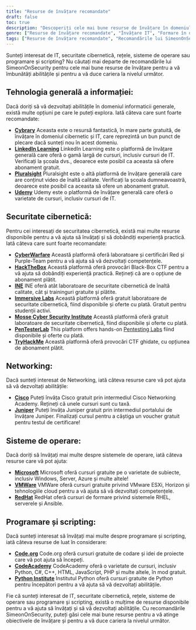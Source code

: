 ```yaml
---
title: "Resurse de învățare recomandate"
draft: false
toc: true
description: "Descoperiți cele mai bune resurse de învățare în domeniul IT, securitate cibernetică, rețele, sisteme de operare și programare și scripting cu recomandările SimeonOnSecurity. De la platforme online gratuite, precum Cybrary, Code.org și CodeAcademy, la platforme plătite, precum LinkedIn Learning, Pluralsight și TryHackMe, veți găsi o gamă largă de opțiuni pentru a vă atinge obiectivele de învățare. Îmbunătățiți-vă competențele în domenii precum Cisco, Juniper, Windows, VMware și Red Hat cu cursuri de formare și certificări gratuite. Duceți-vă cariera la nivelul următor cu resursele de învățare de top ale SimeonOnSecurity."
genre: ["Resurse de învățare recomandate", "Învățare IT", "Formare în domeniul securității cibernetice", "Cursuri de rețea", "Sisteme de operare Educație", "Resurse de programare și scripting", "Învățare online", "Laboratoare de securitate cibernetică", "Certificare de rețea", "Formare în domeniul sistemelor de operare"]
tags: ["Resurse de învățare recomandate", "Recomandările lui SimeonOnSecurity", "Învățare IT", "Formare în domeniul securității cibernetice", "Cursuri de rețea", "Sisteme de operare Educație", "Resurse de programare și scripting", "Cybrary", "LinkedIn Learning", "Pluralsight", "Udemy", "Războiul cibernetic", "HackTheBox", "INE", "Laboratoare imersive", "Institutul de securitate cibernetică Mosse", "PenTesterLab", "TryHackMe", "Cisco", "Juniper", "Microsoft", "VMWare", "RedHat", "Code.org", "CodeAcademy", "Institutul Python", "Învățare online", "Laboratoare de securitate cibernetică", "Certificare în rețea", "Formare în domeniul sistemelor de operare", "Programarea educației"]
---
```


Sunteți interesat de IT, securitate cibernetică, rețele, sisteme de operare sau programare și scripting? Nu căutați mai departe de recomandările lui SimeonOnSecurity pentru cele mai bune resurse de învățare pentru a vă îmbunătăți abilitățile și pentru a vă duce cariera la nivelul următor.

## Tehnologia generală a informației:

Dacă doriți să vă dezvoltați abilitățile în domeniul informaticii generale, există multe opțiuni pe care le puteți explora. Iată câteva care sunt foarte recomandate:

- [**Cybrary**](https://www.cybrary.it/) Aceasta este o resursă fantastică, în mare parte gratuită, de învățare în domeniul cibernetic și IT, care reprezintă un bun punct de plecare dacă sunteți nou în acest domeniu.
- [**LinkedIn Learning**](https://www.lynda.com/) LinkedIn Learning este o platformă de învățare generală care oferă o gamă largă de cursuri, inclusiv cursuri de IT. Verificați la școala dvs., deoarece este posibil ca aceasta să ofere abonament gratuit.
- [**Pluralsight**](https://www.pluralsight.com/) Pluralsight este o altă platformă de învățare generală care are conținut video de înaltă calitate. Verificați la școala dumneavoastră, deoarece este posibil ca aceasta să ofere un abonament gratuit.
- [**Udemy**](https://www.udemy.com/) Udemy este o platformă de învățare generală care oferă o varietate de cursuri, inclusiv cursuri de IT.

## Securitate cibernetică:

Pentru cei interesați de securitatea cibernetică, există mai multe resurse disponibile pentru a vă ajuta să învățați și să dobândiți experiență practică. Iată câteva care sunt foarte recomandate:

- [**CyberWarfare**](https://cyberwarfare.live/) Această platformă oferă laboratoare și certificări Red și Purple-Team pentru a vă ajuta să vă dezvoltați competențele.
- [**HackTheBox**](https://www.hackthebox.eu/) Această platformă oferă provocări Black-Box CTF pentru a vă ajuta să dobândiți experiență practică. Rețineți că are o opțiune de abonament plătit.
- [**INE**](https://ine.com/) INE oferă atât laboratoare de securitate cibernetică de înaltă calitate, cât și traininguri gratuite și plătite.
- [**Immersive Labs**](https://www.immersivelabs.com/) Această platformă oferă gratuit laboratoare de securitate cibernetică, fiind disponibile și oferte cu plată. Gratuit pentru studenții activi.
- [**Mosse Cyber Security Institute**](https://platform.mosse-institute.com/#/) Această platformă oferă gratuit laboratoare de securitate cibernetică, fiind disponibile și oferte cu plată.
- [**PenTesterLab**](https://pentesterlab.com/) This platform offers hands-on [Pentesting Labs](https://simeononsecurity.com/tags/pentesterlab/) fiind disponibile și oferte cu plată.
- [**TryHackMe**](https://tryhackme.com/signup?referrer=5f651e437af6815dfbc2ab56) Această platformă oferă provocări CTF ghidate, cu opțiunea de abonament plătit.

## Networking:

Dacă sunteți interesat de Networking, iată câteva resurse care vă pot ajuta să vă dezvoltați abilitățile:

- [**Cisco**](https://www.cisco.com/c/m/en_sg/partners/cisco-networking-academy/index.html) Puteți învăța Cisco gratuit prin intermediul Cisco Networking Academy. Rețineți că unele cursuri sunt cu taxă.
- [**Juniper**](https://learningportal.juniper.net/juniper/default.aspx) Puteți învăța Juniper gratuit prin intermediul portalului de învățare Juniper. Finalizați cursul pentru a câștiga un voucher gratuit pentru testul de certificare!

## Sisteme de operare:

Dacă doriți să învățați mai multe despre sistemele de operare, iată câteva resurse care vă pot ajuta:

- [**Microsoft**](https://docs.microsoft.com/en-us/learn/) Microsoft oferă cursuri gratuite pe o varietate de subiecte, inclusiv Windows, Server, Azure și multe altele!
- [**VMWare**](https://www.vmware.com/education-services/learning-zone.html) VMWare oferă cursuri gratuite privind VMware ESXi, Horizon și tehnologiile cloud pentru a vă ajuta să vă dezvoltați competențele.
- [**RedHat**](https://www.redhat.com/en/services/training-and-certification) RedHat oferă cursuri de formare privind sistemele RHEL, serverele și Ansible.

## Programare și scripting:

Dacă sunteți interesat să învățați mai multe despre programare și scripting, iată câteva resurse de luat în considerare:

- [**Code.org**](https://studio.code.org/courses) Code.org oferă cursuri gratuite de codare și idei de proiecte care vă pot ajuta să începeți.
- [**CodeAcademy**](https://www.codecademy.com/) CodeAcademy oferă o varietate de cursuri, inclusiv Python, C#, C++, HTML, JavaScript, PHP și multe altele, în mod gratuit.
- [**Python Institute**](https://pythoninstitute.org/python-essentials-1) Institutul Python oferă cursuri gratuite de Python pentru începători pentru a vă ajuta să vă dezvoltați abilitățile.

Fie că sunteți interesat de IT, securitate cibernetică, rețele, sisteme de operare sau programare și scripting, există o mulțime de resurse disponibile pentru a vă ajuta să învățați și să vă dezvoltați abilitățile. Cu recomandările SimeonOnSecurity, puteți găsi cele mai bune resurse pentru a vă atinge obiectivele de învățare și pentru a vă duce cariera la nivelul următor.
